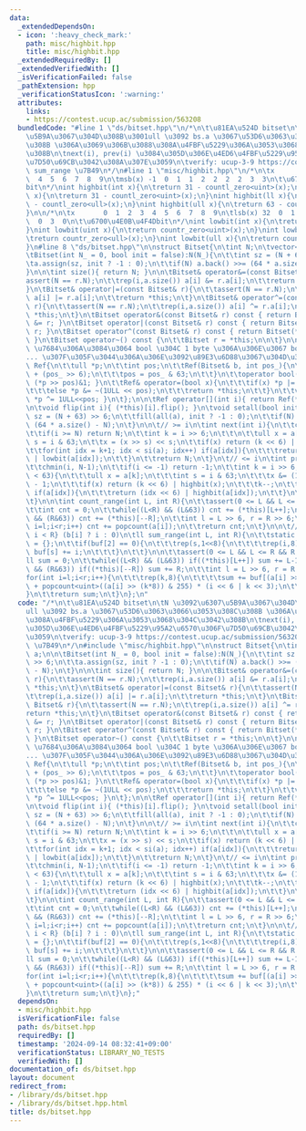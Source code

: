 ```yaml
---
data:
  _extendedDependsOn:
  - icon: ':heavy_check_mark:'
    path: misc/highbit.hpp
    title: misc/highbit.hpp
  _extendedRequiredBy: []
  _extendedVerifiedWith: []
  _isVerificationFailed: false
  _pathExtension: hpp
  _verificationStatusIcon: ':warning:'
  attributes:
    links:
    - https://contest.ucup.ac/submission/563208
  bundledCode: "#line 1 \"ds/bitset.hpp\"\n/*\n\t\u81EA\u524D bitset\n\tN \u3092\u6307\
    \u5B9A\u3067\u304D\u308B\u3001ull \u3092 bs.a \u3067\u53D6\u3063\u3066\u3053\u308C\
    \u308B \u306A\u3069\u306B\u3088\u308A\u4FBF\u5229\u306A\u3053\u3068\u304C\u3042\
    \u308B\n\tnext(i), prev(i) \u3084\u305D\u306E\u4ED6\u4FBF\u5229\u95A2\u6570\u306F\
    \u7D50\u69CB\u3042\u308A\u307E\u3059\n\tverify: ucup-3-9 https://contest.ucup.ac/submission/563208\
    \ sum_range \u7B49\n*/\n#line 1 \"misc/highbit.hpp\"\n/*\n\tx       0  1  2  3\
    \  4  5  6  7  8  9\n\tmsb(x) -1  0  1  1  2  2  2  2  3  3\n\t\u6700\u4E0A\u4F4D\
    bit\n*/\nint highbit(int x){\n\treturn 31 - countl_zero<uint>(x);\n}\nint highbit(uint\
    \ x){\n\treturn 31 - countl_zero<uint>(x);\n}\nint highbit(ll x){\n\treturn 63\
    \ - countl_zero<ull>(x);\n}\nint highbit(ull x){\n\treturn 63 - countl_zero<ull>(x);\n\
    }\n\n/*\n\tx       0  1  2  3  4  5  6  7  8  9\n\tlsb(x) 32  0  1  0  2  0  1\
    \  0  3  0\n\t\u6700\u4E0B\u4F4Dbit\n*/\nint lowbit(int x){\n\treturn countr_zero<uint>(x);\n\
    }\nint lowbit(uint x){\n\treturn countr_zero<uint>(x);\n}\nint lowbit(ll x){\n\
    \treturn countr_zero<ull>(x);\n}\nint lowbit(ull x){\n\treturn countr_zero<ull>(x);\n\
    }\n#line 8 \"ds/bitset.hpp\"\n\nstruct Bitset{\n\tint N;\n\tvector<ull> a;\n\n\
    \tBitset(int N_ = 0, bool init = false):N(N_){\n\t\tint sz = (N + 63) >> 6;\n\t\
    \ta.assign(sz, init ? -1 : 0);\n\t\tif(N) a.back() >>= (64 * a.size() - N);\n\t\
    }\n\n\tint size(){ return N; }\n\n\tBitset& operator&=(const Bitset& r){\n\t\t\
    assert(N == r.N);\n\t\trep(i,a.size()) a[i] &= r.a[i];\n\t\treturn *this;\n\t\
    }\n\tBitset& operator|=(const Bitset& r){\n\t\tassert(N == r.N);\n\t\trep(i,a.size())\
    \ a[i] |= r.a[i];\n\t\treturn *this;\n\t}\n\tBitset& operator^=(const Bitset&\
    \ r){\n\t\tassert(N == r.N);\n\t\trep(i,a.size()) a[i] ^= r.a[i];\n\t\treturn\
    \ *this;\n\t}\n\tBitset operator&(const Bitset& r) const { return Bitset(*this)\
    \ &= r; }\n\tBitset operator|(const Bitset& r) const { return Bitset(*this) |=\
    \ r; }\n\tBitset operator^(const Bitset& r) const { return Bitset(*this) ^= r;\
    \ }\n\tBitset operator~() const {\n\t\tBitset r = *this;\n\n\t}\n\n\t// std::bitset::reference\
    \ \u7684\u306A\u3084\u3064 bool \u304C 1 byte \u306A\u306E\u3067 bool& \u304C\
    ... \u307F\u305F\u3044\u306A\u306E\u3092\u89E3\u6D88\u3067\u304D\u308B\n\tstruct\
    \ Ref{\n\t\tull *p;\n\t\tint pos;\n\t\tRef(Bitset& b, int pos_){\n\t\t\tp = b.a.data()\
    \ + (pos_ >> 6);\n\t\t\tpos = pos_ & 63;\n\t\t}\n\t\toperator bool() const { return\
    \ (*p >> pos)&1; }\n\t\tRef& operator=(bool x){\n\t\t\tif(x) *p |= 1ULL << pos;\n\
    \t\t\telse *p &= ~(1ULL << pos);\n\t\t\treturn *this;\n\t\t}\n\t\tvoid flip(){\
    \ *p ^= 1ULL<<pos; }\n\t};\n\n\tRef operator[](int i){ return Ref(*this, i); }\n\
    \n\tvoid flip(int i){ (*this)[i].flip(); }\n\tvoid setall(bool init){\n\t\tint\
    \ sz = (N + 63) >> 6;\n\t\tfill(all(a), init ? -1 : 0);\n\t\tif(N) a.back() >>=\
    \ (64 * a.size() - N);\n\t}\n\n\t// >= i\n\tint next(int i){\n\t\tchmax(i, 0);\n\
    \t\tif(i >= N) return N;\n\t\tint k = i >> 6;\n\t\t\n\t\tull x = a[k];\n\t\tint\
    \ s = i & 63;\n\t\tx = (x >> s) << s;\n\t\tif(x) return (k << 6) | lowbit(x);\n\
    \t\tfor(int idx = k+1; idx < si(a); idx++) if(a[idx]){\n\t\t\treturn (idx << 6)\
    \ | lowbit(a[idx]);\n\t\t}\n\t\treturn N;\n\t}\n\t// <= i\n\tint prev(int i){\n\
    \t\tchmin(i, N-1);\n\t\tif(i <= -1) return -1;\n\t\tint k = i >> 6;\n\n\t\tif((i&63)\
    \ < 63){\n\t\t\tull x = a[k];\n\t\t\tint s = i & 63;\n\t\t\tx &= (1ULL << (s+1))\
    \ - 1;\n\t\t\tif(x) return (k << 6) | highbit(x);\n\t\t\tk--;\n\t\t}\n\t\tper(idx,k+1)\
    \ if(a[idx]){\n\t\t\treturn (idx << 6) | highbit(a[idx]);\n\t\t}\n\t\treturn -1;\n\
    \t}\n\n\tint count_range(int L, int R){\n\t\tassert(0 <= L && L <= R && R <= N);\n\
    \t\tint cnt = 0;\n\t\twhile((L<R) && (L&63)) cnt += (*this)[L++];\n\t\twhile((L<R)\
    \ && (R&63)) cnt += (*this)[--R];\n\t\tint l = L >> 6, r = R >> 6;\n\t\tfor(int\
    \ i=l;i<r;i++) cnt += popcount(a[i]);\n\t\treturn cnt;\n\t}\n\n\t// \\sum_{L <=\
    \ i < R} (b[i] ? i : 0)\n\tll sum_range(int L, int R){\n\t\tstatic int buf[1<<8]\
    \ = {};\n\t\tif(buf[2] == 0){\n\t\t\trep(s,1<<8){\n\t\t\t\trep(i,8) if(s&1<<i)\
    \ buf[s] += i;\n\t\t\t}\n\t\t}\n\n\t\tassert(0 <= L && L <= R && R <= N);\n\t\t\
    ll sum = 0;\n\t\twhile((L<R) && (L&63)) if((*this)[L++]) sum += L-1;\n\t\twhile((L<R)\
    \ && (R&63)) if((*this)[--R]) sum += R;\n\t\tint l = L >> 6, r = R >> 6;\n\t\t\
    for(int i=l;i<r;i++){\n\t\t\trep(k,8){\n\t\t\t\tsum += buf[(a[i] >> (k*8)) & 255]\
    \ + popcount<uint>((a[i] >> (k*8)) & 255) * (i << 6 | k << 3);\n\t\t\t}\n\t\t\
    }\n\t\treturn sum;\n\t}\n};\n"
  code: "/*\n\t\u81EA\u524D bitset\n\tN \u3092\u6307\u5B9A\u3067\u304D\u308B\u3001\
    ull \u3092 bs.a \u3067\u53D6\u3063\u3066\u3053\u308C\u308B \u306A\u3069\u306B\u3088\
    \u308A\u4FBF\u5229\u306A\u3053\u3068\u304C\u3042\u308B\n\tnext(i), prev(i) \u3084\
    \u305D\u306E\u4ED6\u4FBF\u5229\u95A2\u6570\u306F\u7D50\u69CB\u3042\u308A\u307E\
    \u3059\n\tverify: ucup-3-9 https://contest.ucup.ac/submission/563208 sum_range\
    \ \u7B49\n*/\n#include \"misc/highbit.hpp\"\n\nstruct Bitset{\n\tint N;\n\tvector<ull>\
    \ a;\n\n\tBitset(int N_ = 0, bool init = false):N(N_){\n\t\tint sz = (N + 63)\
    \ >> 6;\n\t\ta.assign(sz, init ? -1 : 0);\n\t\tif(N) a.back() >>= (64 * a.size()\
    \ - N);\n\t}\n\n\tint size(){ return N; }\n\n\tBitset& operator&=(const Bitset&\
    \ r){\n\t\tassert(N == r.N);\n\t\trep(i,a.size()) a[i] &= r.a[i];\n\t\treturn\
    \ *this;\n\t}\n\tBitset& operator|=(const Bitset& r){\n\t\tassert(N == r.N);\n\
    \t\trep(i,a.size()) a[i] |= r.a[i];\n\t\treturn *this;\n\t}\n\tBitset& operator^=(const\
    \ Bitset& r){\n\t\tassert(N == r.N);\n\t\trep(i,a.size()) a[i] ^= r.a[i];\n\t\t\
    return *this;\n\t}\n\tBitset operator&(const Bitset& r) const { return Bitset(*this)\
    \ &= r; }\n\tBitset operator|(const Bitset& r) const { return Bitset(*this) |=\
    \ r; }\n\tBitset operator^(const Bitset& r) const { return Bitset(*this) ^= r;\
    \ }\n\tBitset operator~() const {\n\t\tBitset r = *this;\n\n\t}\n\n\t// std::bitset::reference\
    \ \u7684\u306A\u3084\u3064 bool \u304C 1 byte \u306A\u306E\u3067 bool& \u304C\
    ... \u307F\u305F\u3044\u306A\u306E\u3092\u89E3\u6D88\u3067\u304D\u308B\n\tstruct\
    \ Ref{\n\t\tull *p;\n\t\tint pos;\n\t\tRef(Bitset& b, int pos_){\n\t\t\tp = b.a.data()\
    \ + (pos_ >> 6);\n\t\t\tpos = pos_ & 63;\n\t\t}\n\t\toperator bool() const { return\
    \ (*p >> pos)&1; }\n\t\tRef& operator=(bool x){\n\t\t\tif(x) *p |= 1ULL << pos;\n\
    \t\t\telse *p &= ~(1ULL << pos);\n\t\t\treturn *this;\n\t\t}\n\t\tvoid flip(){\
    \ *p ^= 1ULL<<pos; }\n\t};\n\n\tRef operator[](int i){ return Ref(*this, i); }\n\
    \n\tvoid flip(int i){ (*this)[i].flip(); }\n\tvoid setall(bool init){\n\t\tint\
    \ sz = (N + 63) >> 6;\n\t\tfill(all(a), init ? -1 : 0);\n\t\tif(N) a.back() >>=\
    \ (64 * a.size() - N);\n\t}\n\n\t// >= i\n\tint next(int i){\n\t\tchmax(i, 0);\n\
    \t\tif(i >= N) return N;\n\t\tint k = i >> 6;\n\t\t\n\t\tull x = a[k];\n\t\tint\
    \ s = i & 63;\n\t\tx = (x >> s) << s;\n\t\tif(x) return (k << 6) | lowbit(x);\n\
    \t\tfor(int idx = k+1; idx < si(a); idx++) if(a[idx]){\n\t\t\treturn (idx << 6)\
    \ | lowbit(a[idx]);\n\t\t}\n\t\treturn N;\n\t}\n\t// <= i\n\tint prev(int i){\n\
    \t\tchmin(i, N-1);\n\t\tif(i <= -1) return -1;\n\t\tint k = i >> 6;\n\n\t\tif((i&63)\
    \ < 63){\n\t\t\tull x = a[k];\n\t\t\tint s = i & 63;\n\t\t\tx &= (1ULL << (s+1))\
    \ - 1;\n\t\t\tif(x) return (k << 6) | highbit(x);\n\t\t\tk--;\n\t\t}\n\t\tper(idx,k+1)\
    \ if(a[idx]){\n\t\t\treturn (idx << 6) | highbit(a[idx]);\n\t\t}\n\t\treturn -1;\n\
    \t}\n\n\tint count_range(int L, int R){\n\t\tassert(0 <= L && L <= R && R <= N);\n\
    \t\tint cnt = 0;\n\t\twhile((L<R) && (L&63)) cnt += (*this)[L++];\n\t\twhile((L<R)\
    \ && (R&63)) cnt += (*this)[--R];\n\t\tint l = L >> 6, r = R >> 6;\n\t\tfor(int\
    \ i=l;i<r;i++) cnt += popcount(a[i]);\n\t\treturn cnt;\n\t}\n\n\t// \\sum_{L <=\
    \ i < R} (b[i] ? i : 0)\n\tll sum_range(int L, int R){\n\t\tstatic int buf[1<<8]\
    \ = {};\n\t\tif(buf[2] == 0){\n\t\t\trep(s,1<<8){\n\t\t\t\trep(i,8) if(s&1<<i)\
    \ buf[s] += i;\n\t\t\t}\n\t\t}\n\n\t\tassert(0 <= L && L <= R && R <= N);\n\t\t\
    ll sum = 0;\n\t\twhile((L<R) && (L&63)) if((*this)[L++]) sum += L-1;\n\t\twhile((L<R)\
    \ && (R&63)) if((*this)[--R]) sum += R;\n\t\tint l = L >> 6, r = R >> 6;\n\t\t\
    for(int i=l;i<r;i++){\n\t\t\trep(k,8){\n\t\t\t\tsum += buf[(a[i] >> (k*8)) & 255]\
    \ + popcount<uint>((a[i] >> (k*8)) & 255) * (i << 6 | k << 3);\n\t\t\t}\n\t\t\
    }\n\t\treturn sum;\n\t}\n};"
  dependsOn:
  - misc/highbit.hpp
  isVerificationFile: false
  path: ds/bitset.hpp
  requiredBy: []
  timestamp: '2024-09-14 08:32:41+09:00'
  verificationStatus: LIBRARY_NO_TESTS
  verifiedWith: []
documentation_of: ds/bitset.hpp
layout: document
redirect_from:
- /library/ds/bitset.hpp
- /library/ds/bitset.hpp.html
title: ds/bitset.hpp
---
```

